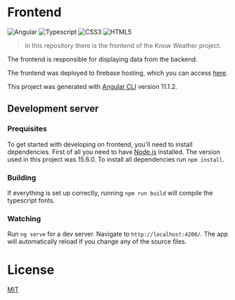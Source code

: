 # Frontend

![Angular](https://img.shields.io/badge/Angular-DD0031?style=for-the-badge&logo=angular&logoColor=white)
![Typescript](https://img.shields.io/badge/TypeScript-007ACC?style=for-the-badge&logo=typescript&logoColor=white)
![CSS3](https://img.shields.io/badge/CSS3-1572B6?style=for-the-badge&logo=css3&logoColor=white)
![HTML5](https://img.shields.io/badge/HTML5-E34F26?style=for-the-badge&logo=html5&logoColor=white)


> In this repository there is the frontend of the Know Weather project.

The frontend is responsible for displaying data from the backend.

The frontend was deployed to firebase hosting, which you can access [here](https://know-weather.web.app/).

This project was generated with [Angular CLI](https://github.com/angular/angular-cli) version 11.1.2.

## Development server

### Prequisites

To get started with developing on frontend, you'll need to install dependencies. First of all you need to have [Node.js](https://nodejs.org/en/) installed. The version used in this project was 15.6.0. To install all dependencies run `npm install`.

### Building

If everything is set up correctly, running `npm run build` will compile the typescript fonts.

### Watching

Run `ng serve` for a dev server. Navigate to `http://localhost:4200/`. The app will automatically reload if you change any of the source files.



# License

[MIT](http://opensource.org/licenses/MIT)